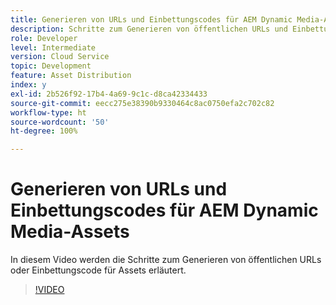 ```yaml
---
title: Generieren von URLs und Einbettungscodes für AEM Dynamic Media-Assets
description: Schritte zum Generieren von öffentlichen URLs und Einbettungscodes für Assets in Dynamic Media
role: Developer
level: Intermediate
version: Cloud Service
topic: Development
feature: Asset Distribution
index: y
exl-id: 2b526f92-17b4-4a69-9c1c-d8ca42334433
source-git-commit: eecc275e38390b9330464c8ac0750efa2c702c82
workflow-type: ht
source-wordcount: '50'
ht-degree: 100%

---
```


# Generieren von URLs und Einbettungscodes für AEM Dynamic Media-Assets

In diesem Video werden die Schritte zum Generieren von öffentlichen URLs oder Einbettungscode für Assets erläutert.

>[!VIDEO](https://video.tv.adobe.com/v/335364?quality=12&learn=on)
